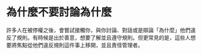 # 為什麼不要討論為什麼

許多人在被停權之後，會嘗試接觸你，與你討論、對話或是辯論「為什麼」他們違反了規則。有時候是出於善意，想要了解並且遵守規則。但更常見的是，這些人想要將焦點從他們違反規則這件事上移開，並且責怪管理者。
